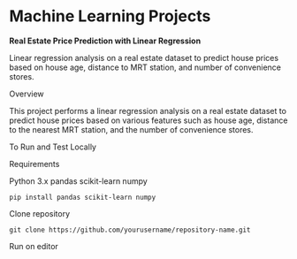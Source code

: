 # Machine Learning Projects

**Real Estate Price Prediction with Linear Regression**

Linear regression analysis on a real estate dataset to predict house prices based on house age, distance to MRT station, and number of convenience stores.



Overview

This project performs a linear regression analysis on a real estate dataset to predict house prices based on various features such as house age, distance to the nearest MRT station, and the number of convenience stores.

To Run and Test Locally

Requirements

Python 3.x
pandas
scikit-learn
numpy

    pip install pandas scikit-learn numpy

Clone repository

    git clone https://github.com/yourusername/repository-name.git


Run on editor
